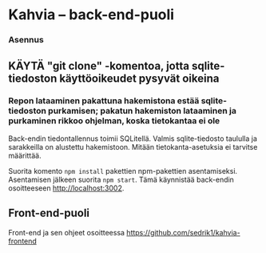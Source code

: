 ﻿# Kahvia – back-end-puoli

### Asennus

## KÄYTÄ "git clone" -komentoa, jotta sqlite-tiedoston käyttöoikeudet pysyvät oikeina
### Repon lataaminen pakattuna hakemistona estää sqlite-tiedoston purkamisen; pakatun hakemiston lataaminen ja purkaminen rikkoo ohjelman, koska tietokantaa ei ole
Back-endin tiedontallennus toimii SQLitellä. 
Valmis sqlite-tiedosto taululla ja sarakkeilla on alustettu hakemistoon. Mitään tietokanta-asetuksia ei tarvitse määrittää.

Suorita komento `npm install` pakettien npm-pakettien asentamiseksi.
Asentamisen jälkeen suorita `npm start`. Tämä käynnistää back-endin osoitteeseen [http://localhost:3002](http://localhost:3002).

## Front-end-puoli

Front-end ja sen ohjeet osoitteessa https://github.com/sedrik1/kahvia-frontend
